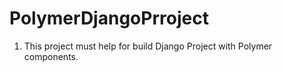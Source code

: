 

# PolymerDjangoPrroject

1. This project must help for build Django Project with Polymer components.